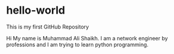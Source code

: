 # hello-world
This is my first GitHub Repository

Hi My name is Muhammad Ali Shaikh. I am a network engineer by professions and I am trying to learn python programming.
